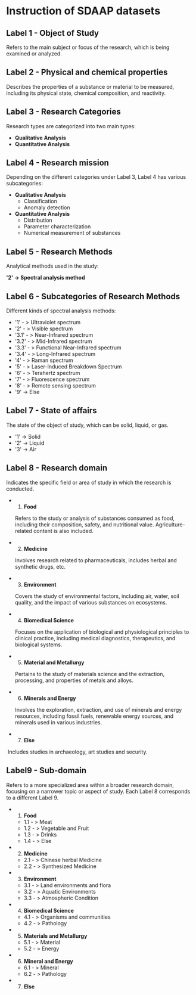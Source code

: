 # Instruction of SDAAP datasets



## Label 1 - Object  of Study

Refers to the main subject or focus of the research, which is being examined or analyzed.



## Label 2 - Physical and chemical properties

Describes the properties of a substance or material to be measured, including its physical state, chemical composition, and reactivity.



## Label 3 - Research Categories

Research types are categorized into two main types: 

* **Qualitative Analysis**
* **Quantitative Analysis**



## Label 4 - Research mission

Depending on the different categories under Label 3, Label 4 has various subcategories:

* **Qualitative Analysis**
  * Classification
  * Anomaly detection
* **Quantitative Analysis**
  * Distribution
  * Parameter characterization
  * Numerical measurement of substances



## Label 5 - Research Methods

Analytical methods used in the study:

**'2' -> Spectral analysis method**



## Label 6 - Subcategories of Research Methods

Different kinds of spectral analysis methods:

* '1' - > Ultraviolet spectrum
* '2' - > Visible spectrum
* '3.1' - > Near-Infrared spectrum
* '3.2' - > Mid-Infrared spectrum
* '3.3' - > Functional Near-Infrared spectrum
* '3.4' - > Long-Infrared spectrum
* '4' - > Raman spectrum
* '5' - > Laser-Induced Breakdown Spectrum
* '6' - > Terahertz spectrum
* '7' - > Fluorescence spectrum
* '8' - > Remote sensing spectrum
* '9' -> Else



## Label 7 - State of affairs

The state of the object of study, which can be solid, liquid, or gas.

* '1' -> Solid
* '2' -> Liquid
* '3' -> Air



## Label 8 - Research domain

Indicates the specific field or area of study in which the research is conducted.

* 1. **Food**

  Refers to the study or analysis of substances consumed as food, including their composition, safety, and nutritional value. Agriculture-related content is also included.

* 2. **Medicine**

   Involves research related to pharmaceuticals, includes herbal and synthetic drugs, etc.

* 3. **Environment**

  Covers the study of environmental factors, including air, water, soil quality, and the impact of various substances on ecosystems.

* 4. **Biomedical Science**

  Focuses on the application of biological and physiological principles to clinical practice, including medical diagnostics, therapeutics, and biological systems.

* 5. **Material and Metallurgy**

  Pertains to the study of materials science and the extraction, processing, and properties of metals and alloys.

* 6. **Minerals and Energy**

  Involves the exploration, extraction, and use of minerals and energy resources, including fossil fuels, renewable energy sources, and minerals used in various industries.

* 7. **Else**

​		Includes studies in archaeology, art studies and security.



## Label9 - Sub-domain

Refers to a more specialized area within a broader research domain, focusing on a narrower topic or aspect of study. Each Label 8 corresponds to a different Label 9.

* 1. **Food**

  * 1.1 - > Meat
  * 1.2 - > Vegetable and Fruit
  * 1.3 - > Drinks
  * 1.4 - > Else

* 2. **Medicine**

  * 2.1 - > Chinese herbal Medicine
  * 2.2 - > Synthesized Medicine

* 3. **Environment**

  * 3.1 - > Land environments and flora
  * 3.2 - > Aquatic Environments
  * 3.3 - > Atmospheric Condition

* 4. **Biomedical Science**

  * 4.1 - > Organisms and communities
  * 4.2 - > Pathology

* 5. **Materials and Metallurgy**

  * 5.1 - > Material
  * 5.2 - > Energy

* 6. **Mineral and Energy**

  * 6.1 - > Mineral
  * 6.2 - > Pathology

* 7. **Else**



